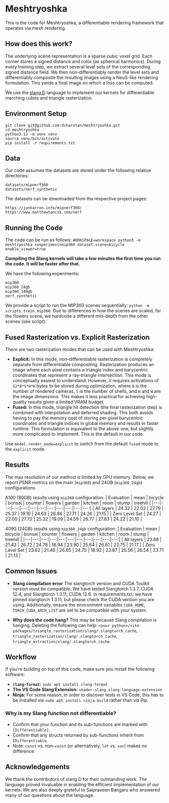 # Meshtryoshka

This is the code for Meshtryoshka, a differentiable rendering framework that operates via mesh rendering.

## How does this work?

The underlying scene representation is a sparse cubic voxel grid. Each corner stores a signed distance and color (as spherical harmonics). During every training step, we extract several level sets of the corresponding signed distance field. We then non-differentiably render the level sets and differentiably composite the resulting images using a NeuS-like rendering formulation. This yields a final image on which a loss can be computed.

We use the [slang.D](https://shader-slang.org/) language to implement our kernels for differentiable marching cubes and triangle rasterization.

## Environment Setup

```
git clone git@github.com:dcharatan/meshtryoshka.git
cd meshtryoshka
python3.12 -m venv venv
source venv/bin/activate
pip install -r requirements.txt
```

## Data
Our code assumes the datasets are stored under the following relative directories:
```
datasets/mipnerf360
datasets/nerf_synthetic
```

The datasets can be downloaded from the respective project pages:
```
https://jonbarron.info/mipnerf360/
https://www.matthewtancik.com/nerf
```

## Running the Code

The code can be run as follows:
`WORKSPACE=workspace python3 -m meshtryoshka +experiment=mip360 dataset.scene=bicycle enable_viewer=true`

**Compiling the Slang kernels will take a few minutes the first time you run the code. It will be faster after that.**

We have the following experiments:
```
mip360
mip360_24gb
mip360_140gb
nerf_synthetic
```

We provide a script to run the MIP360 scenes sequentially:
`python -m scripts.train_mip360`. Due to differences in how the scenes are scaled, for the flowers scene, we hardcode a different min-depth from the other scenes (see script).

## Fused Rasterization vs. Explicit Rasterization

There are two rasterization modes that can be used with Meshtryoshka:

- **Explicit:** In this mode, non-differentiable rasterization is completely separate from differentiable compositing. Rasterization produces an image where each pixel contains a triangle index and barycentric coordinates that represent a ray-triangle intersection. This mode is conceptually easiest to understand. However, it requires activations of `12*B*S*H*W` bytes to be stored during optimization, where `B` is the number of rendered cameras, `S` is the number of shells, and `H` and `W` are the image dimensions. This makes it less practical for achieving high-quality results given a limited VRAM budget.
- **Fused:** In this mode, triangle hit detection (the final rasterization step) is combined with interpolation and deferred shading. This both avoids having to pay the memory cost of storing per-pixel barycentric coordinates and triangle indices in global memory and results in faster runtime. This formulation is equivalent to the above one, but slightly more complicated to implement. This is the default in our code.

Use `model.render_mode=explicit` to switch from the default `fused` mode to the `explicit` mode.

## Results
The max resolution of our method is limited by GPU memory. Below, we report PSNR metrics on the main (`mip360`) and 24GB (`mip360_24gb`) configurations.

A100 (80GB) results using `mip360` configuration:
| Evaluation | mean | bicycle | bonsai | counter | flowers | garden | kitchen | room | stump | treehill |
|---|---:|---:|---:|---:|---:|---:|---:|---:|---:|---:|
| All layers | 24.32 | 22.02 | 27.79 | 25.37 | 19.10 | 24.63 | 26.86 | 27.71 | 24.26 | 21.15 |
| Zero Level Set | 24.27 | 22.00 | 27.72 | 25.32 | 19.09 | 24.59 | 26.77 | 27.63 | 24.22 | 21.10 |

4090 (24GB) results using `mip360_24gb` configuration:
| Evaluation | mean | bicycle | bonsai | counter | flowers | garden | kitchen | room | stump | treehill |
|---|---:|---:|---:|---:|---:|---:|---:|---:|---:|---:|
| All layers | 23.66 | 21.42 | 26.72 | 24.78 | 18.94 | 23.90 | 25.64 | 26.61 | 23.75 | 21.17 |
| Zero Level Set | 23.62 | 21.40 | 26.65 | 24.75 | 18.92 | 23.87 | 25.56 | 26.54 | 23.71 | 21.13 |

## Common Issues
- **Slang compilation error** The slangtorch version and CUDA Toolkit version must be compatible. We have tested Slangtorch 1.3.7, CUDA 12.4, and Slangtorch 1.3.11, CUDA 12.6. In requirements.txt, we have pinned slangtorch 1.3.11, but please check the CUDA version you are using. Additionally, ensure the environment variables `CUDA_HOME`, `TORCH_CUDA_ARCH_LIST` are set to be compatible with your system.

- **Why does the code hang?** This may be because Slang compilation is hanging. Deleting the following can help: `<your python>/site-packages/triangle_rasterization/slang/.slangtorch_cache`, `triangle_rasterization/slang/.slangtorch_cache`, `triangle_extraction/slang/.slangtorch_cache`.

## Workflow

If you're building on top of this code, make sure you install the following software:

- **`clang-format`:** `sudo apt install clang-format`
- **The VS Code Slang Extension:** `shader-slang.slang-language-extension`
- **Ninja:** For some reason, in order to discover tests in VS Code, this has to be installed via `sudo apt install ninja-build` rather than via Pip.

### Why is my Slang function not differentiable?

- Confirm that your function and its sub-functions are marked with `[Differentiable]`.
- Confirm that any structs returned by sub-functions inherit from `IDifferentiable`.
- Note: `const` vs. non-`const` (or alternatively, `let` vs. `var`) makes no difference.

## Acknowledgements
We thank the contributors of slang.D for their outstanding work. The language proved invaluable in enabling the efficient implementation of our kernels. We are also deeply grateful to Saipraveen Bangaru who answered many of our questions about the language.
